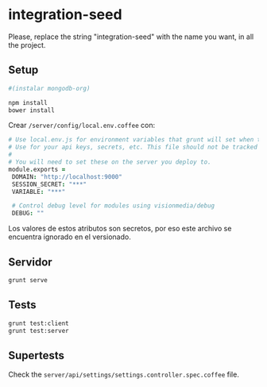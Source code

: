 # integration-seed
Please, replace the string "integration-seed" with the name you want, in all the project.

## Setup

```bash
#(instalar mongodb-org)

npm install
bower install
```

Crear `/server/config/local.env.coffee` con:
```coffee
# Use local.env.js for environment variables that grunt will set when the server starts locally.
# Use for your api keys, secrets, etc. This file should not be tracked by git.
#
# You will need to set these on the server you deploy to.
module.exports =
 DOMAIN: "http://localhost:9000"
 SESSION_SECRET: "***"
 VARIABLE: "***"

 # Control debug level for modules using visionmedia/debug
 DEBUG: ""
```

Los valores de estos atributos son secretos, por eso este archivo se encuentra ignorado en el versionado.

## Servidor

```bash
grunt serve
```

## Tests

```bash
grunt test:client
grunt test:server
```

## Supertests

Check the `server/api/settings/settings.controller.spec.coffee` file.
